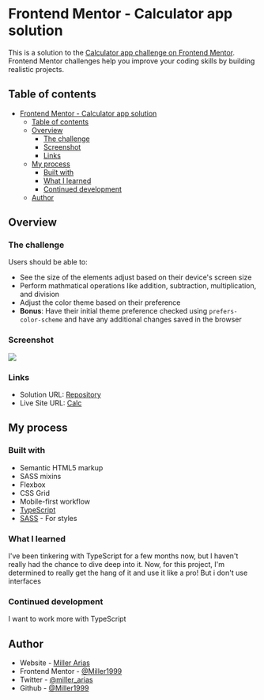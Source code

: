 # Frontend Mentor - Calculator app solution

This is a solution to the [Calculator app challenge on Frontend Mentor](https://www.frontendmentor.io/challenges/calculator-app-9lteq5N29). Frontend Mentor challenges help you improve your coding skills by building realistic projects. 

## Table of contents

- [Frontend Mentor - Calculator app solution](#frontend-mentor---calculator-app-solution)
  - [Table of contents](#table-of-contents)
  - [Overview](#overview)
    - [The challenge](#the-challenge)
    - [Screenshot](#screenshot)
    - [Links](#links)
  - [My process](#my-process)
    - [Built with](#built-with)
    - [What I learned](#what-i-learned)
    - [Continued development](#continued-development)
  - [Author](#author)

## Overview

### The challenge

Users should be able to:

- See the size of the elements adjust based on their device's screen size
- Perform mathmatical operations like addition, subtraction, multiplication, and division
- Adjust the color theme based on their preference
- **Bonus**: Have their initial theme preference checked using `prefers-color-scheme` and have any additional changes saved in the browser

### Screenshot

![](./screenshot.jpg)

### Links

- Solution URL: [Repository](https://github.com/Miller1999/theme-calculator)
- Live Site URL: [Calc](https://your-live-site-url.com)

## My process

### Built with

- Semantic HTML5 markup
- SASS mixins
- Flexbox
- CSS Grid
- Mobile-first workflow
- [TypeScript](https://www.typescriptlang.org/)
- [SASS](https://sass-lang.com/) - For styles

### What I learned

I've been tinkering with TypeScript for a few months now, but I haven't really had the chance to dive deep into it. Now, for this project, I'm determined to really get the hang of it and use it like a pro! But i don't use interfaces

### Continued development

I want to work more with TypeScript 


## Author

- Website - [Miller Arias](https://portafolio-miller-arias.vercel.app)
- Frontend Mentor - [@Miller1999](https://www.frontendmentor.io/profile/Miller1999)
- Twitter - [@miller_arias](https://twitter.com/miller_arias)
- Github - [@Miller1999](https://github.com/Miller1999)

